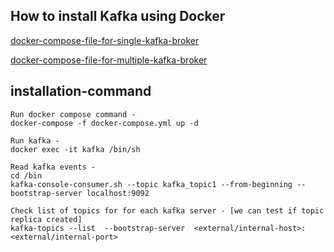 ## How to install Kafka using Docker 
[docker-compose-file-for-single-kafka-broker](https://github.com/iamsurajitmishra/KAFKA-PRODUCER-CONSUMER-SERVICE/blob/master/docker-compose.yml) 

[docker-compose-file-for-multiple-kafka-broker](https://github.com/iamsurajitmishra/KAFKA-PRODUCER-CONSUMER-SERVICE/blob/master/kafka-single-multiple.yml) 
## installation-command


```
Run docker compose command -
docker-compose -f docker-compose.yml up -d

```

```
Run kafka -
docker exec -it kafka /bin/sh

```

```
Read kafka events -
cd /bin
kafka-console-consumer.sh --topic kafka_topic1 --from-beginning --bootstrap-server localhost:9092

```

```
Check list of topics for for each kafka server - [we can test if topic replica created]
kafka-topics --list  --bootstrap-server  <external/internal-host>:<external/internal-port>
```
